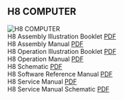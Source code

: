 ## H8 COMPUTER

![H8 COMPUTER](https://github.com/sebhc/sebhc/blob/master/wiki/H8/H8Computer.jpg)<br>
H8 Assembly Illustration Booklet [PDF](https://github.com/sebhc/sebhc/blob/master/wiki/H8/H8%20Assembly%20Illustration%20Booklet%20Part%20of%20595-2013.pdf)<br>
H8 Assembly Manual [PDF](https://github.com/sebhc/sebhc/blob/master/wiki/H8/H8%20Assembly%20Part%20595-2013.pdf)<br>
H8 Operation Illustration Booklet [PDF](https://github.com/sebhc/sebhc/blob/master/wiki/H8/H8%20Operation%20Illustration%20Booklet%20Part%20of%20595-2014.pdf)<br>
H8 Operation Manual [PDF](https://github.com/sebhc/sebhc/blob/master/wiki/H8/H8%20Operation%20Part%20595-2014.pdf)<br>
H8 Schematic [PDF](https://github.com/sebhc/sebhc/blob/master/wiki/H8/H8%20Operation%20Schematic%20Part%20of%20595-2014.pdf)<br>
H8 Software Reference Manual [PDF](https://github.com/sebhc/sebhc/blob/master/wiki/H8/H8%20Software%20Reference%20Manual%20Part%20595-2048-01.pdf)<br>
H8 Service Manual [PDF](https://github.com/sebhc/sebhc/blob/master/wiki/H8/WH8%20Operation-Service%20Manual%20Part%20595-2149-01.pdf)<br>
H8 Service Manual Schematic [PDF](https://github.com/sebhc/sebhc/blob/master/wiki/H8/WH8%20Operation-Service%20Manual%20Schematic%20Part%20595-2149-01.pdf)<br>

